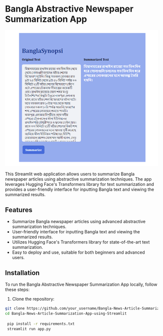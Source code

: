 # Bangla Abstractive Newspaper Summarization App

![Bangla Summarization App](Bangla_Summarization_App.PNG)

This Streamlit web application allows users to summarize Bangla newspaper articles using abstractive summarization techniques. The app leverages Hugging Face's Transformers library for text summarization and provides a user-friendly interface for inputting Bangla text and viewing the summarized results.

## Features

- Summarize Bangla newspaper articles using advanced abstractive summarization techniques.
- User-friendly interface for inputting Bangla text and viewing the summarized results.
- Utilizes Hugging Face's Transformers library for state-of-the-art text summarization.
- Easy to deploy and use, suitable for both beginners and advanced users.

## Installation

To run the Bangla Abstractive Newspaper Summarization App locally, follow these steps:

1. Clone the repository:

```bash
git clone https://github.com/your_username/Bangla-News-Article-Summarization-App-using-Streamlit.git
cd Bangla-News-Article-Summarization-App-using-Streamlit

 pip install -r requirements.txt
 streamlit run app.py
